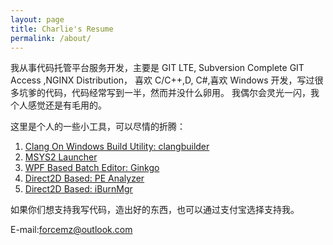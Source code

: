```yaml
---
layout: page
title: Charlie's Resume
permalink: /about/
---
```


我从事代码托管平台服务开发，主要是 GIT LTE, Subversion Complete GIT Access ,NGINX Distribution，
喜欢 C/C++,D, C#,喜欢 Windows 开发，写过很多坑爹的代码，代码经常写到一半，然而并没什么卵用。
我偶尔会灵光一闪，我个人感觉还是有毛用的。

这里是个人的一些小工具，可以尽情的折腾：   
1. [Clang On Windows Build Utility: clangbuilder](https://github.com/fstudio/clangbuilder)       
2. [MSYS2 Launcher](https://github.com/fcharlie/msys2-launcher)      
3. [WPF Based Batch Editor: Ginkgo](https://github.com/fstudio/Ginkgo)       
4. [Direct2D Based: PE Analyzer](https://github.com/fcharlie/PEAnalyzer)    
5. [Direct2D Based: iBurnMgr](https://github.com/fcharlie/iBurnMgr)

如果你们想支持我写代码，造出好的东西，也可以通过支付宝选择支持我。

E-mail:forcemz@outlook.com

